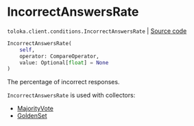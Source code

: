 # IncorrectAnswersRate
`toloka.client.conditions.IncorrectAnswersRate` | [Source code](https://github.com/Toloka/toloka-kit/blob/v1.0.2/src/client/conditions.py#L227)

```python
IncorrectAnswersRate(
    self,
    operator: CompareOperator,
    value: Optional[float] = None
)
```

The percentage of incorrect responses.


`IncorrectAnswersRate` is used with collectors:
- [MajorityVote](toloka.client.collectors.MajorityVote.md)
- [GoldenSet](toloka.client.collectors.GoldenSet.md)

